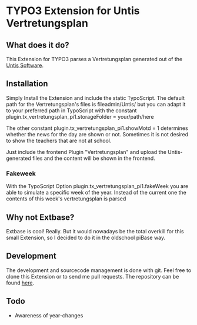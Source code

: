 # TYPO3 Extension for Untis Vertretungsplan

## What does it do?

This Extension for TYPO3 parses a Vertretungsplan generated out of the [Untis Software](http://www.grupet.at/de/produkte/untis/uebersicht_untis.php).

## Installation

Simply Install the Extension and include the static TypoScript.
The default path for the Vertretungsplan's files is fileadmin/Untis/ but you can adapt it to your preferred path in TypoScript with the constant
plugin.tx_vertretungsplan_pi1.storageFolder = your/path/here

The other constant
plugin.tx_vertretungsplan_pi1.showMotd = 1
determines whether the news for the day are shown or not. Sometimes it is not desired to show the teachers that are not at school.

Just include the frontend Plugin "Vertretungsplan" and upload the Untis-generated files and the content will be shown in the frontend.

### Fakeweek

With the TypoScript Option plugin.tx_vertretungsplan_pi1.fakeWeek you are able to simulate a specific week of the year.
Instead of the current one the contents of this week's vertretungsplan is parsed

## Why not Extbase?

Extbase is cool! Really. But it would nowadays be the total overkill for this small Extension, so I decided to do it in the oldschool piBase way.

## Development

The development and sourcecode management is done with git. Feel free to clone this Extension or to send me pull requests.
The repository can be found [here](https://github.com/ipf/Vertretungsplan).

## Todo

* Awareness of year-changes